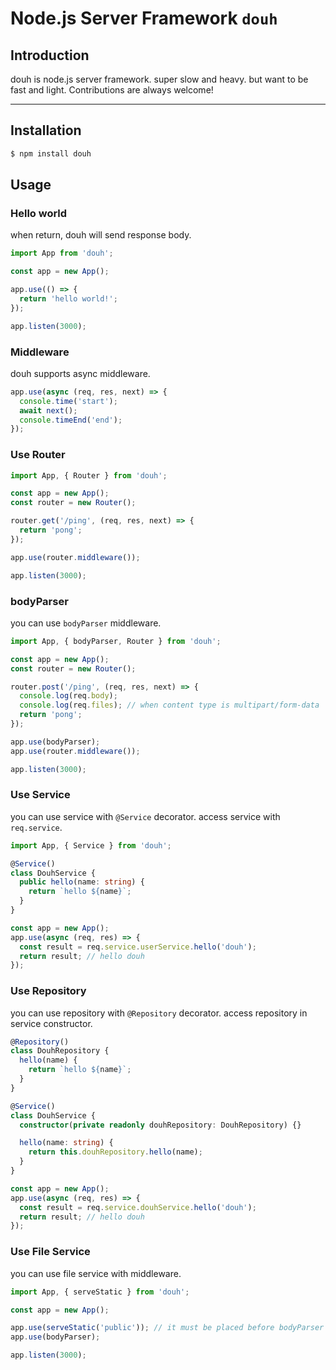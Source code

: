 # Node.js Server Framework `douh`

## Introduction

douh is node.js server framework.
super slow and heavy. but want to be fast and light.
Contributions are always welcome!

<hr/>

## Installation

```bash
$ npm install douh
```

## Usage

### Hello world

when return, douh will send response body.

```typescript
import App from 'douh';

const app = new App();

app.use(() => {
  return 'hello world!';
});

app.listen(3000);
```

### Middleware

douh supports async middleware.

```typescript
app.use(async (req, res, next) => {
  console.time('start');
  await next();
  console.timeEnd('end');
});
```

### Use Router

```typescript
import App, { Router } from 'douh';

const app = new App();
const router = new Router();

router.get('/ping', (req, res, next) => {
  return 'pong';
});

app.use(router.middleware());

app.listen(3000);
```

### bodyParser

you can use `bodyParser` middleware.

```typescript
import App, { bodyParser, Router } from 'douh';

const app = new App();
const router = new Router();

router.post('/ping', (req, res, next) => {
  console.log(req.body);
  console.log(req.files); // when content type is multipart/form-data
  return 'pong';
});

app.use(bodyParser);
app.use(router.middleware());

app.listen(3000);
```

### Use Service

you can use service with `@Service` decorator.
access service with `req.service`.

```typescript
import App, { Service } from 'douh';

@Service()
class DouhService {
  public hello(name: string) {
    return `hello ${name}`;
  }
}

const app = new App();
app.use(async (req, res) => {
  const result = req.service.userService.hello('douh');
  return result; // hello douh
});
```

### Use Repository

you can use repository with `@Repository` decorator.
access repository in service constructor.

```typescript
@Repository()
class DouhRepository {
  hello(name) {
    return `hello ${name}`;
  }
}

@Service()
class DouhService {
  constructor(private readonly douhRepository: DouhRepository) {}

  hello(name: string) {
    return this.douhRepository.hello(name);
  }
}

const app = new App();
app.use(async (req, res) => {
  const result = req.service.douhService.hello('douh');
  return result; // hello douh
});
```

### Use File Service

you can use file service with middleware.

```typescript
import App, { serveStatic } from 'douh';

const app = new App();

app.use(serveStatic('public')); // it must be placed before bodyParser
app.use(bodyParser);

app.listen(3000);
```
